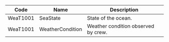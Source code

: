 | Code     	| Name             	| Description                         	|
|----------	|------------------	|-------------------------------------	|
| WeaT1001 	| SeaState         	| State of the ocean.                 	|
| WeaT1001 	| WeatherCondition 	| Weather condition observed by crew. 	|